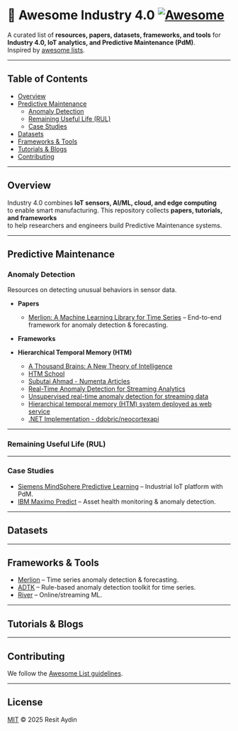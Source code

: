 # 🌟 Awesome Industry 4.0 [![Awesome](https://awesome.re/badge.svg)](https://awesome.re)

A curated list of **resources, papers, datasets, frameworks, and tools** for  
**Industry 4.0, IoT analytics, and Predictive Maintenance (PdM)**.  
Inspired by [awesome lists](https://awesome.re).  

---

## Table of Contents
- [Overview](#overview)
- [Predictive Maintenance](#predictive-maintenance)
  - [Anomaly Detection](#anomaly-detection)
  - [Remaining Useful Life (RUL)](#remaining-useful-life-rul)
  - [Case Studies](#case-studies)
- [Datasets](#datasets)
- [Frameworks & Tools](#frameworks--tools)
- [Tutorials & Blogs](#tutorials--blogs)
- [Contributing](#contributing)

---

## Overview
Industry 4.0 combines **IoT sensors, AI/ML, cloud, and edge computing**  
to enable smart manufacturing. This repository collects **papers, tutorials, and frameworks**  
to help researchers and engineers build Predictive Maintenance systems.

---

## Predictive Maintenance

### Anomaly Detection
Resources on detecting unusual behaviors in sensor data.

- **Papers**
  - [Merlion: A Machine Learning Library for Time Series](https://arxiv.org/abs/2109.09265) – End-to-end framework for anomaly detection & forecasting.

- **Frameworks**

- **Hierarchical Temporal Memory (HTM)**
  - [A Thousand Brains: A New Theory of Intelligence](https://dn790007.ca.archive.org/0/items/artificial-intelligence/2021_a_thousand_brains-a_new_theory_of_intelligence-Jeff%20Hawkins%20%282021%29.pdf)
  - [HTM School](https://www.youtube.com/playlist?list=PL3yXMgtrZmDqhsFQzwUC9V8MeeVOQ7eZ9)
  - [Subutai Ahmad - Numenta Articles](https://scholar.google.com/citations?hl=en&user=15vzrCoAAAAJ&view_op=list_works&sortby=pubdate)
  - [Real-Time Anomaly Detection for Streaming Analytics](https://arxiv.org/pdf/1607.02480)
  - [Unsupervised real-time anomaly detection for streaming data](https://www.sciencedirect.com/science/article/pii/S0925231217309864)
  - [Hierarchical temporal memory (HTM) system deployed as web service](https://patents.google.com/patent/US10516763B2/en)
  - [.NET Implementation - ddobric/neocortexapi](https://github.com/ddobric/neocortexapi)
  

---

### Remaining Useful Life (RUL)

---

### Case Studies
- [Siemens MindSphere Predictive Learning](https://siemens.mindsphere.io) – Industrial IoT platform with PdM.  
- [IBM Maximo Predict](https://www.ibm.com/products/maximo) – Asset health monitoring & anomaly detection.  

---

## Datasets


---

## Frameworks & Tools
- [Merlion](https://github.com/salesforce/Merlion) – Time series anomaly detection & forecasting.   
- [ADTK](https://github.com/arundo/adtk) – Rule-based anomaly detection toolkit for time series.  
- [River](https://github.com/online-ml/river) – Online/streaming ML.  

---

## Tutorials & Blogs

---

## Contributing
We follow the [Awesome List guidelines](https://github.com/sindresorhus/awesome/blob/main/contributing.md).

---

## License
[MIT](LICENSE) © 2025 Resit Aydin
